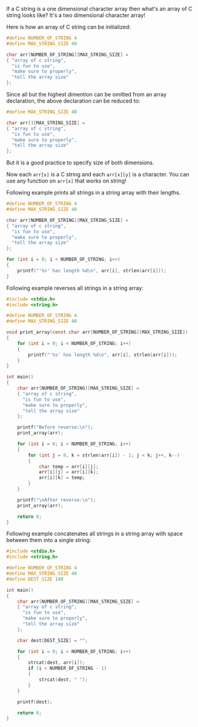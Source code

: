 If a C string is a one dimensional character array then what's an array of C string looks like? It's a two dimensional character array!

Here is how an array of C string can be initialized:

```C
#define NUMBER_OF_STRING 4
#define MAX_STRING_SIZE 40

char arr[NUMBER_OF_STRING][MAX_STRING_SIZE] =
{ "array of c string",
  "is fun to use",
  "make sure to properly",
  "tell the array size"
};
```

Since all but the highest dimention can be omitted from an array declaration, the above declaration can be reduced to:

```C
#define MAX_STRING_SIZE 40

char arr[][MAX_STRING_SIZE] =
{ "array of c string",
  "is fun to use",
  "make sure to properly",
  "tell the array size"
};
```

But it is a good practice to specify size of both dimensions.

Now each `arr[x]` is a C string and each `arr[x][y]` is a character. You can use any function on `arr[x]` that works on string!

Following example prints all strings in a string array with their lengths.

```C
#define NUMBER_OF_STRING 4
#define MAX_STRING_SIZE 40

char arr[NUMBER_OF_STRING][MAX_STRING_SIZE] =
{ "array of c string",
  "is fun to use",
  "make sure to properly",
  "tell the array size"
};

for (int i = 0; i < NUMBER_OF_STRING; i++)
{
	printf("'%s' has length %d\n", arr[i], strlen(arr[i]));
}
```

Following example reverses all strings in a string array:

```C runnable
#include <stdio.h>
#include <string.h>

#define NUMBER_OF_STRING 4
#define MAX_STRING_SIZE 40

void print_array(const char arr[NUMBER_OF_STRING][MAX_STRING_SIZE])
{
	for (int i = 0; i < NUMBER_OF_STRING; i++)
	{
		printf("'%s' has length %d\n", arr[i], strlen(arr[i]));
	}
}

int main()
{
	char arr[NUMBER_OF_STRING][MAX_STRING_SIZE] =
	{ "array of c string",
	  "is fun to use",
	  "make sure to properly",
	  "tell the array size"
	};

	printf("Before reverse:\n");
	print_array(arr);

	for (int i = 0; i < NUMBER_OF_STRING; i++)
	{
		for (int j = 0, k = strlen(arr[i]) - 1; j < k; j++, k--)
		{
			char temp = arr[i][j];
			arr[i][j] = arr[i][k];
			arr[i][k] = temp;
		}
	}

	printf("\nAfter reverse:\n");
	print_array(arr);

	return 0;
}
```

Following example concatenates all strings in a string array with space between them into a single string:

```C runnable
#include <stdio.h>
#include <string.h>

#define NUMBER_OF_STRING 4
#define MAX_STRING_SIZE 40
#define DEST_SIZE 100

int main()
{
	char arr[NUMBER_OF_STRING][MAX_STRING_SIZE] =
	{ "array of c string",
	  "is fun to use",
	  "make sure to properly",
	  "tell the array size"
	};

	char dest[DEST_SIZE] = "";

	for (int i = 0; i < NUMBER_OF_STRING; i++)
	{
		strcat(dest, arr[i]);
		if (i < NUMBER_OF_STRING - 1)
		{
		    strcat(dest, " ");
		}
	}

	printf(dest);

	return 0;
}
```

